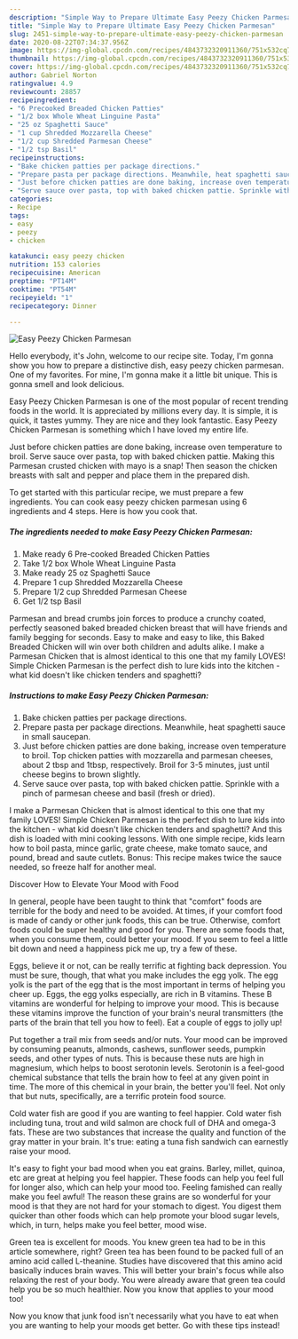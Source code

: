 ```yaml
---
description: "Simple Way to Prepare Ultimate Easy Peezy Chicken Parmesan"
title: "Simple Way to Prepare Ultimate Easy Peezy Chicken Parmesan"
slug: 2451-simple-way-to-prepare-ultimate-easy-peezy-chicken-parmesan
date: 2020-08-22T07:34:37.956Z
image: https://img-global.cpcdn.com/recipes/4843732320911360/751x532cq70/easy-peezy-chicken-parmesan-recipe-main-photo.jpg
thumbnail: https://img-global.cpcdn.com/recipes/4843732320911360/751x532cq70/easy-peezy-chicken-parmesan-recipe-main-photo.jpg
cover: https://img-global.cpcdn.com/recipes/4843732320911360/751x532cq70/easy-peezy-chicken-parmesan-recipe-main-photo.jpg
author: Gabriel Norton
ratingvalue: 4.9
reviewcount: 28857
recipeingredient:
- "6 Precooked Breaded Chicken Patties"
- "1/2 box Whole Wheat Linguine Pasta"
- "25 oz Spaghetti Sauce"
- "1 cup Shredded Mozzarella Cheese"
- "1/2 cup Shredded Parmesan Cheese"
- "1/2 tsp Basil"
recipeinstructions:
- "Bake chicken patties per package directions."
- "Prepare pasta per package directions. Meanwhile, heat spaghetti sauce in small saucepan."
- "Just before chicken patties are done baking, increase oven temperature to broil. Top chicken patties with mozzarella and parmesan cheeses, about 2 tbsp and 1tbsp, respectively. Broil for 3-5 minutes, just until cheese begins to brown slightly."
- "Serve sauce over pasta, top with baked chicken pattie. Sprinkle with a pinch of parmesan cheese and basil (fresh or dried)."
categories:
- Recipe
tags:
- easy
- peezy
- chicken

katakunci: easy peezy chicken 
nutrition: 153 calories
recipecuisine: American
preptime: "PT14M"
cooktime: "PT54M"
recipeyield: "1"
recipecategory: Dinner

---
```



![Easy Peezy Chicken Parmesan](https://img-global.cpcdn.com/recipes/4843732320911360/751x532cq70/easy-peezy-chicken-parmesan-recipe-main-photo.jpg)

Hello everybody, it's John, welcome to our recipe site. Today, I'm gonna show you how to prepare a distinctive dish, easy peezy chicken parmesan. One of my favorites. For mine, I'm gonna make it a little bit unique. This is gonna smell and look delicious.

Easy Peezy Chicken Parmesan is one of the most popular of recent trending foods in the world. It is appreciated by millions every day. It is simple, it is quick, it tastes yummy. They are nice and they look fantastic. Easy Peezy Chicken Parmesan is something which I have loved my entire life.

Just before chicken patties are done baking, increase oven temperature to broil. Serve sauce over pasta, top with baked chicken pattie. Making this Parmesan crusted chicken with mayo is a snap! Then season the chicken breasts with salt and pepper and place them in the prepared dish.


To get started with this particular recipe, we must prepare a few ingredients. You can cook easy peezy chicken parmesan using 6 ingredients and 4 steps. Here is how you cook that.

<!--inarticleads1-->

##### The ingredients needed to make Easy Peezy Chicken Parmesan:

1. Make ready 6 Pre-cooked Breaded Chicken Patties
1. Take 1/2 box Whole Wheat Linguine Pasta
1. Make ready 25 oz Spaghetti Sauce
1. Prepare 1 cup Shredded Mozzarella Cheese
1. Prepare 1/2 cup Shredded Parmesan Cheese
1. Get 1/2 tsp Basil


Parmesan and bread crumbs join forces to produce a crunchy coated, perfectly seasoned baked breaded chicken breast that will have friends and family begging for seconds. Easy to make and easy to like, this Baked Breaded Chicken will win over both children and adults alike. I make a Parmesan Chicken that is almost identical to this one that my family LOVES! Simple Chicken Parmesan is the perfect dish to lure kids into the kitchen - what kid doesn&#39;t like chicken tenders and spaghetti? 

<!--inarticleads2-->

##### Instructions to make Easy Peezy Chicken Parmesan:

1. Bake chicken patties per package directions.
1. Prepare pasta per package directions. Meanwhile, heat spaghetti sauce in small saucepan.
1. Just before chicken patties are done baking, increase oven temperature to broil. Top chicken patties with mozzarella and parmesan cheeses, about 2 tbsp and 1tbsp, respectively. Broil for 3-5 minutes, just until cheese begins to brown slightly.
1. Serve sauce over pasta, top with baked chicken pattie. Sprinkle with a pinch of parmesan cheese and basil (fresh or dried).


I make a Parmesan Chicken that is almost identical to this one that my family LOVES! Simple Chicken Parmesan is the perfect dish to lure kids into the kitchen - what kid doesn&#39;t like chicken tenders and spaghetti? And this dish is loaded with mini cooking lessons. With one simple recipe, kids learn how to boil pasta, mince garlic, grate cheese, make tomato sauce, and pound, bread and saute cutlets. Bonus: This recipe makes twice the sauce needed, so freeze half for another meal. 

Discover How to Elevate Your Mood with Food


In general, people have been taught to think that "comfort" foods are terrible for the body and need to be avoided. At times, if your comfort food is made of candy or other junk foods, this can be true. Otherwise, comfort foods could be super healthy and good for you. There are some foods that, when you consume them, could better your mood. If you seem to feel a little bit down and need a happiness pick me up, try a few of these.

Eggs, believe it or not, can be really terrific at fighting back depression. You must be sure, though, that what you make includes the egg yolk. The egg yolk is the part of the egg that is the most important in terms of helping you cheer up. Eggs, the egg yolks especially, are rich in B vitamins. These B vitamins are wonderful for helping to improve your mood. This is because these vitamins improve the function of your brain's neural transmitters (the parts of the brain that tell you how to feel). Eat a couple of eggs to jolly up!

Put together a trail mix from seeds and/or nuts. Your mood can be improved by consuming peanuts, almonds, cashews, sunflower seeds, pumpkin seeds, and other types of nuts. This is because these nuts are high in magnesium, which helps to boost serotonin levels. Serotonin is a feel-good chemical substance that tells the brain how to feel at any given point in time. The more of this chemical in your brain, the better you'll feel. Not only that but nuts, specifically, are a terrific protein food source.

Cold water fish are good if you are wanting to feel happier. Cold water fish including tuna, trout and wild salmon are chock full of DHA and omega-3 fats. These are two substances that increase the quality and function of the gray matter in your brain. It's true: eating a tuna fish sandwich can earnestly raise your mood. 

It's easy to fight your bad mood when you eat grains. Barley, millet, quinoa, etc are great at helping you feel happier. These foods can help you feel full for longer also, which can help your mood too. Feeling famished can really make you feel awful! The reason these grains are so wonderful for your mood is that they are not hard for your stomach to digest. You digest them quicker than other foods which can help promote your blood sugar levels, which, in turn, helps make you feel better, mood wise.

Green tea is excellent for moods. You knew green tea had to be in this article somewhere, right? Green tea has been found to be packed full of an amino acid called L-theanine. Studies have discovered that this amino acid basically induces brain waves. This will better your brain's focus while also relaxing the rest of your body. You were already aware that green tea could help you be so much healthier. Now you know that applies to your mood too!

Now you know that junk food isn't necessarily what you have to eat when you are wanting to help your moods get better. Go  with  these tips  instead!

